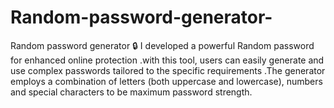 # Random-password-generator-
Random password generator 🔒 I developed a powerful Random password for enhanced online protection .with this tool, users can easily generate and use complex passwords tailored to the specific requirements .The generator employs a combination of letters (both uppercase and lowercase), numbers and special characters to be maximum password strength.
